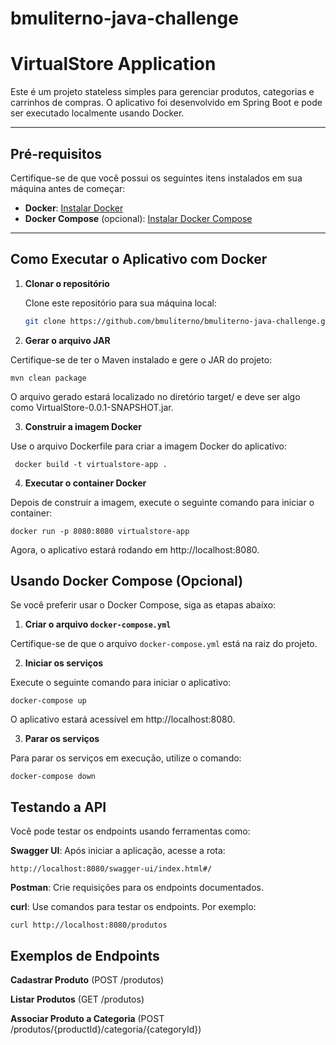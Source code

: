 # bmuliterno-java-challenge

# VirtualStore Application

Este é um projeto stateless simples para gerenciar produtos, categorias e carrinhos de compras. O aplicativo foi desenvolvido em Spring Boot e pode ser executado localmente usando Docker.

---

## Pré-requisitos

Certifique-se de que você possui os seguintes itens instalados em sua máquina antes de começar:

- **Docker**: [Instalar Docker](https://www.docker.com/)
- **Docker Compose** (opcional): [Instalar Docker Compose](https://docs.docker.com/compose/)

---

## Como Executar o Aplicativo com Docker

1. **Clonar o repositório**

   Clone este repositório para sua máquina local:

   ```bash
   git clone https://github.com/bmuliterno/bmuliterno-java-challenge.git

2. **Gerar o arquivo JAR**

Certifique-se de ter o Maven instalado e gere o JAR do projeto:
   
`mvn clean package`

O arquivo gerado estará localizado no diretório target/ e deve ser algo como VirtualStore-0.0.1-SNAPSHOT.jar.

3. **Construir a imagem Docker**

Use o arquivo Dockerfile para criar a imagem Docker do aplicativo:

`
docker build -t virtualstore-app .`

4. **Executar o container Docker**

Depois de construir a imagem, execute o seguinte comando para iniciar o container:

`docker run -p 8080:8080 virtualstore-app`

Agora, o aplicativo estará rodando em http://localhost:8080.

## Usando Docker Compose (Opcional)
Se você preferir usar o Docker Compose, siga as etapas abaixo:

1. **Criar o arquivo `docker-compose.yml`**

Certifique-se de que o arquivo `docker-compose.yml` está na raiz do projeto.

2. **Iniciar os serviços**

Execute o seguinte comando para iniciar o aplicativo:

`docker-compose up`

O aplicativo estará acessível em http://localhost:8080.

3. **Parar os serviços**

Para parar os serviços em execução, utilize o comando:

`docker-compose down`

## Testando a API
Você pode testar os endpoints usando ferramentas como:

**Swagger UI**: Após iniciar a aplicação, acesse a rota:

`http://localhost:8080/swagger-ui/index.html#/`

**Postman**: Crie requisições para os endpoints documentados.

**curl**: Use comandos para testar os endpoints. Por exemplo:

`curl http://localhost:8080/produtos`

## Exemplos de Endpoints
**Cadastrar Produto** (POST /produtos)

**Listar Produtos** (GET /produtos)

**Associar Produto a Categoria** (POST /produtos/{productId}/categoria/{categoryId})